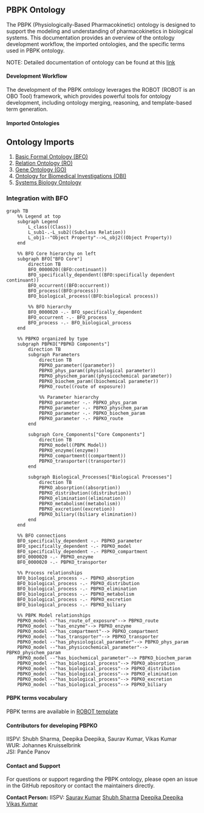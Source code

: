 ## PBPK Ontology

The PBPK (Physiologically-Based Pharmacokinetic) ontology is designed to support the modeling and understanding of pharmacokinetics in biological systems. This documentation provides an overview of the ontology development workflow, the imported ontologies, and the specific terms used in PBPK ontology.

NOTE: Detailed documentation of ontology can be found at this [link](https://insilicovida-research-lab.github.io/pbpko/)

#### Development Workflow

The development of the PBPK ontology leverages the ROBOT (ROBOT is an OBO Tool) framework, which provides powerful tools for ontology development, including ontology merging, reasoning, and template-based term generation.

#### Imported Ontologies

## Ontology Imports


1. [Basic Formal Ontology (BFO)](https://raw.githubusercontent.com/BFO-ontology/BFO/v2.0/bfo.owl)  
2. [Relation Ontology (RO)](https://raw.githubusercontent.com/oborel/obo-relations/v2024-04-24/ro.owl)  
3. [Gene Ontology (GO)](https://github.com/geneontology)  
4. [Ontology for Biomedical Investigations (OBI)](https://obi-ontology.org/)  
5. [Systems Biology Ontology](https://github.com/EBI-BioModels/SBO) 


### Integration with BFO
```mermaid
graph TB
    %% Legend at top
    subgraph Legend
        L_class((Class))
        L_sub1-.-L_sub2((Subclass Relation))
        L_obj1--"Object Property"-->L_obj2((Object Property))
    end

    %% BFO Core hierarchy on left
    subgraph BFO["BFO Core"]
        direction TB
        BFO_0000020((BFO:continuant))
        BFO_specifically_dependent((BFO:specifically dependent continuant))
        BFO_occurrent((BFO:occurrent))
        BFO_process((BFO:process))
        BFO_biological_process((BFO:biological process))
        
        %% BFO hierarchy
        BFO_0000020 -.- BFO_specifically_dependent
        BFO_occurrent -.- BFO_process
        BFO_process -.- BFO_biological_process
    end

    %% PBPKO organized by type
    subgraph PBPKO["PBPKO Components"]
        direction TB
        subgraph Parameters
            direction TB
            PBPKO_parameter((parameter))
            PBPKO_phys_param((physiological parameter))
            PBPKO_physchem_param((physicochemical parameter))
            PBPKO_biochem_param((biochemical parameter))
            PBPKO_route((route of exposure))
            
            %% Parameter hierarchy
            PBPKO_parameter -.- PBPKO_phys_param
            PBPKO_parameter -.- PBPKO_physchem_param
            PBPKO_parameter -.- PBPKO_biochem_param
            PBPKO_parameter -.- PBPKO_route
        end

        subgraph Core_Components["Core Components"]
            direction TB
            PBPKO_model((PBPK Model))
            PBPKO_enzyme((enzyme))
            PBPKO_compartment((compartment))
            PBPKO_transporter((transporter))
        end
        
        subgraph Biological_Processes["Biological Processes"]
            direction TB
            PBPKO_absorption((absorption))
            PBPKO_distribution((distribution))
            PBPKO_elimination((elimination))
            PBPKO_metabolism((metabolism))
            PBPKO_excretion((excretion))
            PBPKO_biliary((biliary elimination))
        end
    end

    %% BFO connections
    BFO_specifically_dependent -.- PBPKO_parameter
    BFO_specifically_dependent -.- PBPKO_model
    BFO_specifically_dependent -.- PBPKO_compartment
    BFO_0000020 -.- PBPKO_enzyme
    BFO_0000020 -.- PBPKO_transporter

    %% Process relationships
    BFO_biological_process -.- PBPKO_absorption
    BFO_biological_process -.- PBPKO_distribution
    BFO_biological_process -.- PBPKO_elimination
    BFO_biological_process -.- PBPKO_metabolism
    BFO_biological_process -.- PBPKO_excretion
    BFO_biological_process -.- PBPKO_biliary

    %% PBPK Model relationships
    PBPKO_model --"has_route_of_exposure"--> PBPKO_route
    PBPKO_model --"has_enzyme"--> PBPKO_enzyme
    PBPKO_model --"has_compartment"--> PBPKO_compartment
    PBPKO_model --"has_transporter"--> PBPKO_transporter
    PBPKO_model --"has_physiological_parameter"--> PBPKO_phys_param
    PBPKO_model --"has_physicochemical_parameter"--> PBPKO_physchem_param
    PBPKO_model --"has_biochemical_parameter"--> PBPKO_biochem_param
    PBPKO_model --"has_biological_process"--> PBPKO_absorption
    PBPKO_model --"has_biological_process"--> PBPKO_distribution
    PBPKO_model --"has_biological_process"--> PBPKO_elimination
    PBPKO_model --"has_biological_process"--> PBPKO_excretion
    PBPKO_model --"has_biological_process"--> PBPKO_biliary
```

#### PBPK terms vocabulary

PBPK terms are available in [ROBOT template](https://github.com/InSilicoVida-Research-Lab/pbpko/tree/main/Robot/templates)

#### Contributors for developing PBPKO
IISPV: Shubh Sharma, Deepika Deepika, Saurav Kumar, Vikas Kumar  
WUR: Johannes Kruisselbrink  
JSI: Panče Panov

#### Contact and Support

For questions or support regarding the PBPK ontology, please open an issue in the GitHub repository or contact the maintainers directly.

**Contact Person:** 
IISPV:
[Saurav Kumar](saurav.kumar@iispv.cat)
[Shubh Sharma](shubh.sharma@estudiants.urv.cat)
[Deepika Deepika](deepika@iispv.cat)
[Vikas Kumar](vikas.kumar@urv.cat)
